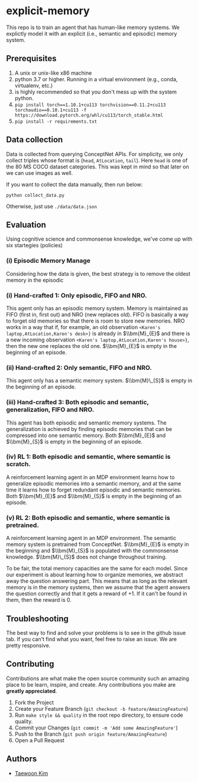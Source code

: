 # explicit-memory

This repo is to train an agent that has human-like memory systems. We explictly model it 
with an explicit (i.e., semantic and episodic) memory system.

## Prerequisites

1. A unix or unix-like x86 machine
1. python 3.7 or higher. Running in a virtual environment (e.g., conda, virtualenv, etc.) 
2. is highly recommended so that you don't mess up with the system python.
3. `pip install torch==1.10.1+cu113 torchvision==0.11.2+cu113 torchaudio==0.10.1+cu113 -f 
https://download.pytorch.org/whl/cu113/torch_stable.html`
4. `pip install -r requirements.txt`

## Data collection

Data is collected from querying ConceptNet APIs. For simplicity, we only collect triples 
whose format is (`head`, `AtLocation`, `tail`). Here `head` is one of the 80 MS COCO 
dataset categories. This was kept in mind so that later on we can use images as well.

If you want to collect the data manually, then run below:

```
python collect_data.py
```

Otherwise, just use `./data/data.json`

## Evaluation

Using cognitive science and commonsense knowledge, we've come up with six startegies (policies)


### (i) Episodic Memory Manage

Considering how the data is given, the best strategy is to remove the oldest memory in 
the episodic 

### (i) Hand-crafted 1: Only episodic, FIFO and NRO.

This agent only has an episodic memory system. Memory is maintained as FIFO (first in, first out) and NRO (new replaces old). FIFO is basically a way to forget old memories so that there is room to store new memories. NRO works in a way that if, for example, an old observation `<Karen's laptop,AtLocation,Karen's desk>}` is already in $\\bm{M}_{E}$ and there is a new incoming observation `<Karen's laptop,AtLocation,Karen's house>}`, then the new one replaces the old one. $\\bm{M}_{E}$ is empty in the beginning of an episode.

### (ii) Hand-crafted 2: Only semantic, FIFO and NRO.

This agent only has a semantic memory system. $\\bm{M}\_{S}$ is empty in the beginning of an episode.

### (iii) Hand-crafted 3: Both episodic and semantic, generalization, FIFO and NRO.

This agent has both episodic and semantic memory systems. The generalization is achieved by finding episodic memories that can be compressed into one semantic memory. Both $\\bm{M}_{E}$ and $\\bm{M}_{S}$ is empty in the beginning of an episode.

### (iv) RL 1: Both episodic and semantic, where semantic is scratch.

A reinforcement learning agent in an MDP environment learns how to generalize episodic memories into a semantic memory, and at the same time it learns how to forget redundant episodic and semantic memories. Both $\\bm{M}_{E}$ and $\\bm{M}_{S}$ is empty in the beginning of an episode.

### (v) RL 2: Both episodic and semantic, where semantic is pretrained.

A reinforcement learning agent in an MDP environment. The semantic memory system is pretrained from ConceptNet. $\\bm{M}_{E}$ is empty in the beginning and $\\bm{M}_{S}$ is populated with the commonsense knowledge. $\\bm{M}\_{S}$ does not change throughout training.

To be fair, the total memory capacities are the same for each model. Since our experiment is about learning how to organize memories, we abstract away the question answering part. This means that as long as the relevant memory is in the memory systems, then we assume that the agent answers the question correctly and that it gets a reward of $+1$. If it can't be found in them, then the reward is $0$.

## Troubleshooting

The best way to find and solve your problems is to see in the github issue tab. If you can't find what you want, feel free to raise an issue. We are pretty responsive.

## Contributing

Contributions are what make the open source community such an amazing place to be learn, inspire, and create. Any contributions you make are **greatly appreciated**.

1. Fork the Project
1. Create your Feature Branch (`git checkout -b feature/AmazingFeature`)
1. Run `make style && quality` in the root repo directory, to ensure code quality.
1. Commit your Changes (`git commit -m 'Add some AmazingFeature'`)
1. Push to the Branch (`git push origin feature/AmazingFeature`)
1. Open a Pull Request

## Authors

- [Taewoon Kim](https://taewoonkim.com/)
